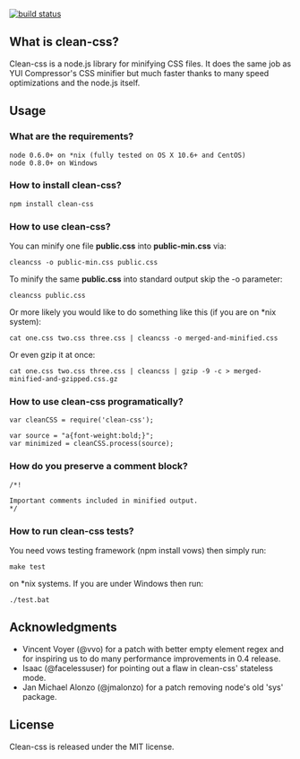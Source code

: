 [![build status](https://secure.travis-ci.org/GoalSmashers/clean-css.png)](http://travis-ci.org/GoalSmashers/clean-css)
## What is clean-css? ##

Clean-css is a node.js library for minifying CSS files. It does the same job as YUI Compressor's CSS minifier but much faster thanks to many speed optimizations and the node.js itself.

## Usage ##

### What are the requirements? ###

    node 0.6.0+ on *nix (fully tested on OS X 10.6+ and CentOS)
    node 0.8.0+ on Windows

### How to install clean-css? ###

    npm install clean-css

### How to use clean-css? ###

You can minify one file **public.css** into **public-min.css** via:

    cleancss -o public-min.css public.css

To minify the same **public.css** into standard output skip the -o parameter:

    cleancss public.css

Or more likely you would like to do something like this (if you are on *nix system):

    cat one.css two.css three.css | cleancss -o merged-and-minified.css

Or even gzip it at once:

    cat one.css two.css three.css | cleancss | gzip -9 -c > merged-minified-and-gzipped.css.gz

### How to use clean-css programatically? ###

    var cleanCSS = require('clean-css');

    var source = "a{font-weight:bold;}";
    var minimized = cleanCSS.process(source);

### How do you preserve a comment block? ###

    /*!

    Important comments included in minified output.
    */

### How to run clean-css tests? ###

You need vows testing framework (npm install vows) then simply run:

    make test

on *nix systems. If you are under Windows then run:

    ./test.bat

## Acknowledgments ##

* Vincent Voyer (@vvo) for a patch with better empty element regex and for inspiring us to do many performance improvements in 0.4 release.
* Isaac (@facelessuser) for pointing out a flaw in clean-css' stateless mode.
* Jan Michael Alonzo (@jmalonzo) for a patch removing node's old 'sys' package.

## License ##

Clean-css is released under the MIT license.
